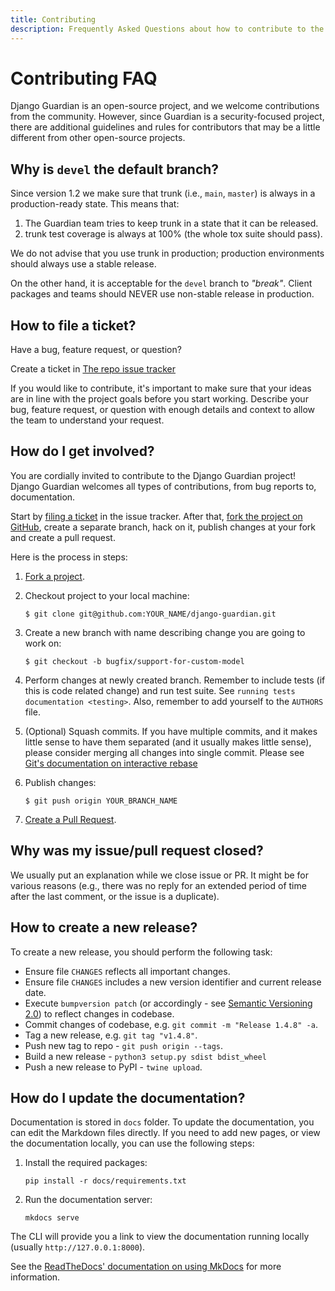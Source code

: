 ```yaml
---
title: Contributing
description: Frequently Asked Questions about how to contribute to the django-guardian.
---
```


# Contributing FAQ

Django Guardian is an open-source project, and we welcome contributions from the community.
However, since Guardian is a security-focused project, there are additional guidelines and rules 
for contributors that may be a little different from other open-source projects.

## Why is `devel` the default branch?

Since version 1.2 we make sure that trunk (i.e., `main`, `master`) is always in a production-ready state.
This means that:
1. The Guardian team tries to keep trunk in a state that it can be released.
2. trunk test coverage is always at 100% (the whole tox suite should pass).

We do not advise that you use trunk in production; production environments should always use a stable release.

On the other hand, it is acceptable for the `devel` branch to *"break"*. 
Client packages and teams should NEVER use non-stable release in production.

## How to file a ticket?

Have a bug, feature request, or question?

Create a ticket in [The repo issue tracker](https://github.com/django-guardian/django-guardian/issues)

If you would like to contribute, 
it's important to make sure that your ideas are in line with the project goals before you start working.
Describe your bug, feature request, or question with enough details and context to allow the team to understand your request.

## How do I get involved?

You are cordially invited to contribute to the Django Guardian project!
Django Guardian welcomes all types of contributions, from bug reports to, documentation. 

Start by [filing a ticket](#how-to-file-a-ticket) in the issue tracker.
After that, [fork the project on GitHub](https://github.com/django-guardian/django-guardian),
create a separate branch, hack on it, publish changes at your fork and create a pull request.

Here is the process in steps:

1.  [Fork a project](https://github.com/django-guardian/django-guardian/fork).

2.  Checkout project to your local machine:

    ```shell
    $ git clone git@github.com:YOUR_NAME/django-guardian.git
    ```

3.  Create a new branch with name describing change you are going to
    work on:

    ```shell
    $ git checkout -b bugfix/support-for-custom-model
    ```
4.  Perform changes at newly created branch. Remember to include tests
    (if this is code related change) and run test suite. See
    `running tests documentation <testing>`. Also, remember to add
    yourself to the `AUTHORS` file.

5.  (Optional) Squash commits. If you have multiple commits, and it makes little sense 
    to have them separated (and it usually makes little sense), 
    please consider merging all changes into single commit. 
    Please see [Git's documentation on interactive rebase](https://help.github.com/articles/interactive-rebase)

6.  Publish changes:

    ```shell
    $ git push origin YOUR_BRANCH_NAME
    ```

7.  [Create a Pull Request](https://help.github.com/articles/creating-a-pull-request).

## Why was my issue/pull request closed?

We usually put an explanation while we close issue or PR. 
It might be for various reasons 
(e.g., there was no reply for an extended period of time after the last comment,
or the issue is a duplicate).

## How to create a new release?

To create a new release, you should perform the following task:

-   Ensure file `CHANGES` reflects all important changes.
-   Ensure file `CHANGES` includes a new version identifier and current release date.
-   Execute `bumpversion patch` (or accordingly - see [Semantic Versioning 2.0](http://semver.org/))
    to reflect changes in codebase.
-   Commit changes of codebase, e.g. `git commit -m "Release 1.4.8" -a`.
-   Tag a new release, e.g. `git tag "v1.4.8"`.
-   Push new tag to repo - `git push origin --tags`.
-   Build a new release - `python3 setup.py sdist bdist_wheel`
-   Push a new release to PyPI - `twine upload`.

## How do I update the documentation?

Documentation is stored in `docs` folder.
To update the documentation, you can edit the Markdown files directly. 
If you need to add new pages, or view the documentation locally, you can use the following steps:

1. Install the required packages:

    ```shell
    pip install -r docs/requirements.txt
    ```

2. Run the documentation server:

    ```shell
    mkdocs serve
    ```

The CLI will provide you a link to view the documentation running locally (usually `http://127.0.0.1:8000`).

See the [ReadTheDocs' documentation on using MkDocs](https://docs.readthedocs.com/platform/stable/intro/mkdocs.html) 
for more information.